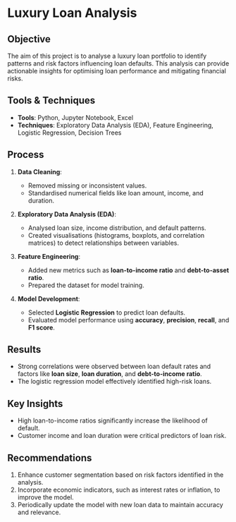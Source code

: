 # Luxury Loan Analysis

## Objective  
The aim of this project is to analyse a luxury loan portfolio to identify patterns and risk factors influencing loan defaults. This analysis can provide actionable insights for optimising loan performance and mitigating financial risks.

## Tools & Techniques  
- **Tools**: Python, Jupyter Notebook, Excel  
- **Techniques**: Exploratory Data Analysis (EDA), Feature Engineering, Logistic Regression, Decision Trees  

## Process  
1. **Data Cleaning**:  
   - Removed missing or inconsistent values.  
   - Standardised numerical fields like loan amount, income, and duration.

2. **Exploratory Data Analysis (EDA)**:  
   - Analysed loan size, income distribution, and default patterns.  
   - Created visualisations (histograms, boxplots, and correlation matrices) to detect relationships between variables.

3. **Feature Engineering**:  
   - Added new metrics such as **loan-to-income ratio** and **debt-to-asset ratio**.  
   - Prepared the dataset for model training.

4. **Model Development**:  
   - Selected **Logistic Regression** to predict loan defaults.  
   - Evaluated model performance using **accuracy**, **precision**, **recall**, and **F1 score**.

## Results  
- Strong correlations were observed between loan default rates and factors like **loan size**, **loan duration**, and **debt-to-income ratio**.  
- The logistic regression model effectively identified high-risk loans.  

## Key Insights  
- High loan-to-income ratios significantly increase the likelihood of default.  
- Customer income and loan duration were critical predictors of loan risk.  

## Recommendations  
1. Enhance customer segmentation based on risk factors identified in the analysis.  
2. Incorporate economic indicators, such as interest rates or inflation, to improve the model.  
3. Periodically update the model with new loan data to maintain accuracy and relevance.
